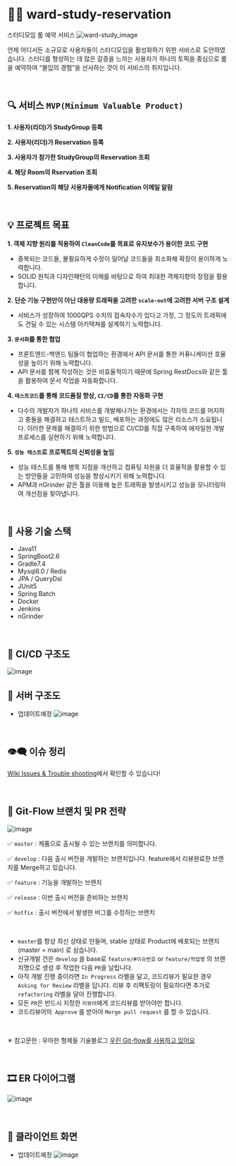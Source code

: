 # 👯‍♀️ ward-study-reservation
스터디모임 룸 예약 서비스 
![ward-study_image](https://user-images.githubusercontent.com/62453668/169026026-6278161e-781f-4f9c-86fd-1d7a0e8c821f.jpg)

언제 어디서든 소규모로 사용자들이 스터디모임을 활성화하기 위한 서비스로 도안하였습니다.
스터디를 형성하는 데 많은 갈증을 느끼는 사용자가 하나의 토픽을 중심으로 룸을 예약하여  “몰입의 경험”을 선사하는 것이 이 서비스의 취지입니다.

<br>

## 🔍 서비스 `MVP(Minimum Valuable Product)`

**1. 사용자(리더)가 StudyGroup 등록**

**2. 사용자(리더)가 Reservation 등록**

**3. 사용자가 참가한 StudyGroup의 Reservation 조회**

**4. 해당 Room의 Rservation 조회**

**5. Reservation의 해당 사용자들에게 Notification 이메일 알람**

<br>

## 💡 프로젝트 목표
**1. 객체 지향 원리를 적용하여 `CleanCode`를 목표로 유지보수가 용이한 코드 구현**
- 중복되는 코드들, 불필요하게 수정이 일어날 코드들을 최소화해 확장이 용이하게 노력합니다.
- SOLID 원칙과 디자인패턴의 이해를 바탕으로 하여 최대한 객체지향의 장점을 활용합니다.

**2. 단순 기능 구현만이 아닌 대용량 트래픽을 고려한 `scale-out`에 고려한 서버 구조 설계**
- 서비스가 성장하여 1000QPS 수치의 접속자수가 있다고 가정, 그 정도의 트래픽에도 견딜 수 있는 시스템 아키텍쳐를 설계하기 노력합니다.  

**3. `문서화`를 통한 협업**
- 프론트엔드-백엔드 팀들이 협업하는 환경에서 API 문서를 통한 커퓨니케이션 호율성을 높이기 위해 노력합니다.
- API 문서를 함께 작성하는 것은 비효율적이기 때문에 Spring RestDocs와 같은 툴을 활용하여 문서 작업을 자동화합니다.

**4. `테스트코드`를 통해 코드품질 향상, `CI/CD`를 통한 자동화 구현**
- 다수의 개발자가 하나의 서비스를 개발해나가는 환경에서는 각자의 코드를 머지하고 충돌을 해결하고 테스트하고 빌드, 배포하는 과정에도 많은 리소스가 소요됩니다. 이러한 문제를 해결하기 위한 방법으로 CI/CD를 직접 구축하여 애자일한 개발 프로세스를 실현하기 위해 노력합니다.

**5. `성능 테스트`로 프로젝트의 신뢰성을 높임**
- 성능 테스트를 통해 병목 지점을 개선하고 컴퓨팅 자원을 더 효율적을 활용할 수 있는 방안들을 고민하여 성능을 향상시키기 위해 노력합니다.
- APM과 nGrinder 같은 툴을 이용해 높은 트래픽을 발생시키고 성능을 모니터링하여 개선점을 찾아냅니다.

<br>

## 🛒 사용 기술 스택
- Java11
- SpringBoot2.6
- Gradle7.4
- Mysql8.0 / Redis
- JPA / QueryDsl
- JUnit5
- Spring Batch
- Docker 
- Jenkins
- nGrinder 

<br>

## 🔗 CI/CD 구조도
![image](https://user-images.githubusercontent.com/62453668/164407464-9df1d184-da84-4e4f-b533-2aad2a5b3757.png)


## 🎡 서버 구조도
- 업데이트예정
![image](https://user-images.githubusercontent.com/62453668/170675065-eb83f7d8-5759-49c4-89fe-ba315283c003.png)

<br>

## 👁‍🗨 이슈 정리
[Wiki Issues & Trouble shooting](https://github.com/f-lab-edu/ward-study-reservation/wiki/4.-Issues-&-Trouble-shooting)에서 확인할 수 있습니다!

<br>

## 🔖 Git-Flow 브랜치 및 PR 전략 

![image](https://user-images.githubusercontent.com/62453668/169458249-74e55a36-a631-4440-a52d-332fa78eb9f4.png)




✅ `master` : 제품으로 출시될 수 있는 브랜치를 의미합니다. 

✅ `develop` : 다음 출시 버전을 개발하는 브랜치입니다. feature에서 리뷰완료한 브랜치를 Merge하고 있습니다.

✅ `feature` : 기능을 개발하는 브랜치 

✅ `release` : 이번 출시 버전을 준비하는 브랜치

✅ `hotfix` : 출시 버전에서 발생한 버그를 수정하는 브랜치

<br>

- `master`를 항상 최신 상태로 만들며, stable 상태로 Product에 배포되는 브랜치 (master = main) 로 삼습니다.
- 신규개발 건은 `develop` 을 base로 `feature/#이슈번호` or `feature/작업명` 의 브랜치명으로 생성 후 작업한 다음 `PR`을 날립니다.
- 아직 개발 진행 중이라면 `In Progress` 라벨을 달고, 코드리뷰가 필요한 경우 `Asking for Review` 라벨을 답니다. 리뷰 후 리팩토링이 필요하다면 추가로 `refactoring` 라벨을 달아 진행합니다.
- 모든 `PR`은 반드시 지정한 `리뷰어`에게 코드리뷰를 받아야만 합니다.
- 코드리뷰어의` Approve` 를 받아야 `Merge pull request` 를 할 수 있습니다.

<br>

✳ 참고문헌 : 
우아한 형제들 기술블로그 [우린 Git-flow를 사용하고 있어요](https://woowabros.github.io/experience/2017/10/30/baemin-mobile-git-branch-strategy.html)



<br>

## 🎞 ER 다이어그램
![image](https://user-images.githubusercontent.com/62453668/171175253-e60b8fe9-fd80-409a-8469-7028ee14b7ec.png)

<br>

## 🎨 클라이언트 화면
- 업데이트예정
![image](https://user-images.githubusercontent.com/62453668/169858412-601105f0-edd9-4966-b751-e95851d4a926.png)



